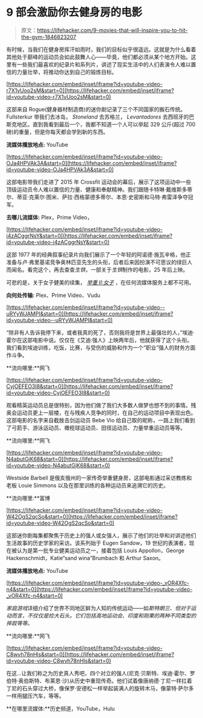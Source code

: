 # 9 部会激励你去健身房的电影

> 原文：<https://lifehacker.com/9-movies-that-will-inspire-you-to-hit-the-gym-1846823207>

有时候，当我们在健身房挥汗如雨时，我们的目标似乎很遥远。这就是为什么看着其他处于巅峰的运动员会如此鼓舞人心——毕竟，他们都必须从某个地方开始。这里有一些我们最喜欢的纪录片和系列片，讲述了现实生活中的人们表演令人难以置信的力量壮举，将推动你达到自己的锻炼目标。

 [https://lifehacker.com/embed/inset/iframe?id=youtube-video-r7X1vUoo2sM&start=0](https://lifehacker.com/embed/inset/iframe?id=youtube-video-r7X1vUoo2sM&start=0) 

这部来自 Rogue(健身器材制造商)的迷你剧记录了三个不同国家的搬石传统。Fullsterkur 带我们去冰岛， *Stoneland* 去苏格兰， *Levantadores* 去西班牙的巴斯克地区。直到我看到最后一个，我都不知道一个人可以举起 329 公斤(超过 700 磅)的重量，但是你每天都会学到新的东西。

**流媒体播放地点:** YouTube

 [https://lifehacker.com/embed/inset/iframe?id=youtube-video-OJa4HPVAk3A&start=0](https://lifehacker.com/embed/inset/iframe?id=youtube-video-OJa4HPVAk3A&start=0) 

这部电影带我们走进了 2015 年 Crossfit 运动会的幕后，展示了这项运动中一些顶级运动员令人难以置信的力量、健康和奉献精神。我们跟随卡特琳·戴维斯多蒂尔、蒂亚·克莱尔·图米、萨拉·西格蒙德多蒂尔、本恩·史密斯和马特·弗雷泽争夺冠军。

**去哪儿流媒体:** Plex，Prime Video，

 [https://lifehacker.com/embed/inset/iframe?id=youtube-video-i4zACggrNsY&start=0](https://lifehacker.com/embed/inset/iframe?id=youtube-video-i4zACggrNsY&start=0) 

这部 1977 年的经典叙事纪录片向我们展示了一个年轻的阿诺德·施瓦辛格，他正准备与卢·弗里基诺竞争奥林匹亚先生的头衔，后者后来因扮演不可思议的绿巨人而闻名。看完这个，再去查查*生铁*，一部关于*生铁*制作的电影，25 年后上映。

可悲的是，关于女子健美的续集， [*举重 II:女子*](https://en.wikipedia.org/wiki/Pumping_Iron_II:_The_Women) ，在任何流媒体服务上都不可用。

**向何处传输:** Plex、Prime Video、Vudu

 [https://lifehacker.com/embed/inset/iframe?id=youtube-video--uRYyWJAMPI&start=0](https://lifehacker.com/embed/inset/iframe?id=youtube-video--uRYyWJAMPI&start=0) 

“除非有人告诉我停下来，或者我真的死了，否则我将是世界上最强壮的人，”埃迪·霍尔在这部电影中说。仅仅在《艾迪:强人》上映两年后，他就获得了这个头衔。我们看到埃迪训练，吃饭，比赛，与受伤的威胁和作为一个“职业”强人的财务方面作斗争。

**流向哪里:**网飞

 [https://lifehacker.com/embed/inset/iframe?id=youtube-video-CyjOEFEO3I8&start=0](https://lifehacker.com/embed/inset/iframe?id=youtube-video-CyjOEFEO3I8&start=0) 

观看精英运动员总是很特别，因为他们做了我们大多数人做梦也想不到的事情。残奥会运动员更上一层楼，在与残疾人竞争的同时，在自己的运动项目中表现出色。这部电影的名字来自截肢击剑运动员 Bebe Vio 给自己取的昵称，一路上我们看到了弓箭手、游泳运动员、橄榄球运动员、田径运动员、力量举重运动员等等。

**流向哪里:**网飞

 [https://lifehacker.com/embed/inset/iframe?id=youtube-video-N4abutGjK68&start=0](https://lifehacker.com/embed/inset/iframe?id=youtube-video-N4abutGjK68&start=0) 

Westside Barbell 是俄亥俄州的一家传奇举重健身房，这部电影通过采访教练和老板 Louie Simmons 以及在那里训练的各种运动员来追溯它的历史。

**流向哪里:**富博

 [https://lifehacker.com/embed/inset/iframe?id=youtube-video-W42OgS2qcSo&start=0](https://lifehacker.com/embed/inset/iframe?id=youtube-video-W42OgS2qcSo&start=0) 

这部迷你剧每集都聚焦于历史上的强人或女强人，展示了他们的壮举和对讲述他们生活故事的历史学家的采访。该系列始于 Eugen Sandow，19 世纪的表演者，现在被认为是第一批专业健美运动员之一，接着包括 Louis Appollon，George Hackenschmidt，Katie“sand wina”Brumbach 和 Arthur Saxon。

**流媒体播放地点:** YouTube

 [https://lifehacker.com/embed/inset/iframe?id=youtube-video-_vOR4Xfc-n4&start=0](https://lifehacker.com/embed/inset/iframe?id=youtube-video-_vOR4Xfc-n4&start=0) 

*家庭游戏*详细介绍了世界不同地区鲜为人知的传统运动——如*斯特朗兰、*但对于运动*而言，不仅仅是捡大石头。它们包括高地运动会、印度和刚果的两种不同类型的摔跤等等。*

**流向哪里:**网飞

 [https://lifehacker.com/embed/inset/iframe?id=youtube-video-C8wvh78nHls&start=0](https://lifehacker.com/embed/inset/iframe?id=youtube-video-C8wvh78nHls&start=0) 

在这...让我们称之为历史真人秀吧，四个对立的强人(尼克·贝斯特、埃迪·霍尔、罗伯特·奥伯斯特、布莱恩·沙)从历史中重现传奇。他们试着像唐纳德·丁尼一样扛着丁尼的石头穿过大桥，像保罗·安德松一样举起装满人的旋转木马，像蒙特·萨尔多一样用腿压汽车，等等。

**在哪里流媒体:**历史频道，YouTube，Hulu